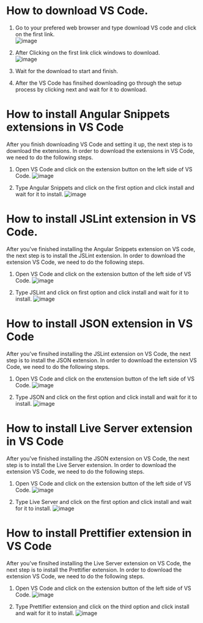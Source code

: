 # How to download VS Code.

1. Go to your prefered web browser and type download VS code and click on the first link. <br>
![image](https://user-images.githubusercontent.com/123230201/227720415-691dea50-8d1f-4559-8eae-97150b4c3247.png)

 2. After Clicking on the first link click windows to download. <br>
![image](https://user-images.githubusercontent.com/123230201/227720566-27441bf6-6575-4677-be4c-131458e23fd3.png)

3. Wait for the download to start and finish.

4. After the VS Code has finsihed downloading go through the setup process by clicking next and wait for it to download. 

# How to install Angular Snippets extensions in VS Code 

After you finish downloading VS Code and setting it up, the next step is to download the extensions. In order to download the extensions in VS Code, we need to do the following steps. 

1. Open VS Code and click on the extension button on the left side of VS Code. 
![image](https://user-images.githubusercontent.com/123230201/227721833-f5057b9e-7113-435c-add3-8ffdc125c82d.png)

 2. Type Angular Snippets and click on the first option and click install and wait for it to install.
![image](https://user-images.githubusercontent.com/123230201/227721915-a0e28d2c-f0ca-44a8-98cb-f3a7df7318ab.png) 
#
# How to install JSLint extension in VS Code.

After you've finished installing the Angular Snippets extension on VS code, the next step is to install the JSLint extension. In order to download the extension VS Code, we need to do the following steps.

 1. Open VS Code and click on the extension button of the left side of VS Code. 
![image](https://user-images.githubusercontent.com/123230201/227721833-f5057b9e-7113-435c-add3-8ffdc125c82d.png)

 2. Type JSLint and click on first option and click install and wait for it to install. 
![image](https://user-images.githubusercontent.com/123230201/227722349-5c408e0e-188e-40fc-8cd1-08530beeac9a.png) <p> 
#
# How to install JSON extension in VS Code 

 After you've finsihed installing the JSLint extension on VS Code, the next step is to install the JSON extension. In order to download the extension VS Code, we need to do the following steps. 

1. Open VS Code and click on the enxtension button of the left side of VS Code. 
![image](https://user-images.githubusercontent.com/123230201/227721833-f5057b9e-7113-435c-add3-8ffdc125c82d.png)

2. Type JSON and click on the first option and click install and wait for it to install. 
![image](https://user-images.githubusercontent.com/123230201/227724297-64c61345-83e1-4e33-a7b9-0ee8a7f4a8b2.png)
#
# How to install Live Server extension in VS Code 

After you've finished installing the JSON extension on VS Code, the next step is to install the Live Server extension. In order to download the extension VS Code, we need to do the following steps. 

1. Open VS Code and click on the extension button of the left side of VS Code.
![image](https://user-images.githubusercontent.com/123230201/227721833-f5057b9e-7113-435c-add3-8ffdc125c82d.png)

 2. Type Live Server and click on the first option and click install and wait for it to install. 
![image](https://user-images.githubusercontent.com/123230201/227724718-2e98ef5c-9d77-4c27-b256-dd16b9b5c71a.png)
# 
# How to install Prettifier extension in VS Code 

 After you've finsihed installing the Live Server extension on VS Code, the next step is to install the Prettifier extension. In order to download the extension VS Code, we need to do the following steps. 

1. Open VS Code and click on the extension button of the left side of VS Code. 
![image](https://user-images.githubusercontent.com/123230201/227721833-f5057b9e-7113-435c-add3-8ffdc125c82d.png)

2. Type Prettifier extension and click on the third option and click install and wait for it to install. 
![image](https://user-images.githubusercontent.com/123230201/227725006-fa388185-d482-4c14-b6ea-6101ad401c54.png)
